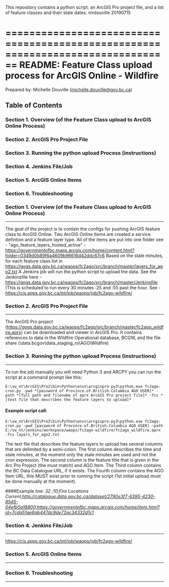 This repository contains a python script, an ArcGIS Pro project file, and a list of feature classes and their stale dates. 
mrdouville 20190715

================================================================================
README: Feature Class upload process for ArcGIS Online - Wildfire 
================================================================================

Prepared by: Michelle Douville (michelle.douville@gov.bc.ca)

## Table of Contents

### Section 1. Overview (of the Feature Class upload to ArcGIS Online Process)
### Section 2. ArcGIS Pro Project File
### Section 3. Running the python upload Process (instructions)
### Section 4. Jenkins File/Job
### Section 5. ArcGIS Online Items
### Section 6. Troubleshooting
	

### Section 1. Overview (of the Feature Class upload to ArcGIS Online Process)
--------------------------------------------------------------------------------
The goal of the project is to contain the configs for pushing ArcGIS feature class to ArcGIS Online. 
Two ArcGIS Online Items are created a service defintion and a feature layer type. 
All of the items are put into one folder see - "ago_feature_layers_hosted_active" - https://governmentofbc.maps.arcgis.com/home/content.html?folder=0349d0b89f6a4609b96616d42ddc67c6
Based on the stale minutes, for each feature class list in https://gogs.data.gov.bc.ca/waops/fc2ago/src/branch/master/layers_for_ago2.txt 
A Jenkins job will run the python script to upload the data. See the Jenkinsfile here - https://gogs.data.gov.bc.ca/waops/fc2ago/src/branch/master/Jenkinsfile (This is scheduled to run every 30 minutes :25 and :55 past the hour. 
See - https://cis.apps.gov.bc.ca/int/job/waops/job/fc2ago-wildfire/
    
### Section 2. ArcGIS Pro Project File
--------------------------------------------------------------------------------
The ArcGIS Pro project (https://gogs.data.gov.bc.ca/waops/fc2ago/src/branch/master/fc2ago_wildfire.aprx) can be downloaded and viewer in ArcGIS Pro. It contains references to data in the Wildfire Operational database, BCGW, and the file share (\\data.bcgov\data_staging_ro\AGO\Wildfire)
    
### Section 3. Running the python upload Process (instructions)
--------------------------------------------------------------------------------
    
To run the job manually you will need Python 3 and ARCPY you can run the script at a command prompt like this: 
    
    E:\sw_nt\ArcGIS\Pro2\bin\Python\envs\arcgispro-py3\python.exe fc2ago-cron.py -pwd *[password of Province.of.British.Columbia AGO USER]* -path *[full path and filename of aprx ArcGIS Pro project file]* -fcs *[text file that describes the feature layers to upload]*
    
    
#### Example script call:
    E:\sw_nt\ArcGIS\Pro2\bin\Python\envs\arcgispro-py3\python.exe fc2ago-cron.py -pwd [password of Province.of.British.Columbia AGO USER] -path E:/sw_nt/jenkins/workspace/waops/fc2ago-wildfire/fc2ago_wildfire.aprx -fcs layers_for_ago2.txt 
    
The text file that describes the feature layers to upload has several columns that are delimited by a semi-colon. 
The first column describes the time and stale minutes, at the moment only the stale minutes are used and not the cron expression. 
The second column is the feature title that is given in the Arc Pro Project (the must match) and AGO Item. 
The Third column contains the BC Data Catalogue URL, if it exists.
The Fourth column contains the AGO Item URL, this MUST exist prior to running the script (1st initial upload must be done manually at the moment). 
    
####Example line: 
    *32    ;10;Fire Locations Current;http://catalogue.data.gov.bc.ca/dataset/2790e3f7-6395-4230-8545-04efb5a18800;https://governmentofbc.maps.arcgis.com/home/item.html?id=7cda51ae6ab447dc9de72ac34332d1c1*
    
### Section 4. Jenkins File/Job
--------------------------------------------------------------------------------
https://cis.apps.gov.bc.ca/int/job/waops/job/fc2ago-wildfire/
    
### Section 5. ArcGIS Online Items
--------------------------------------------------------------------------------

### Section 6. Troubleshooting
--------------------------------------------------------------------------------
